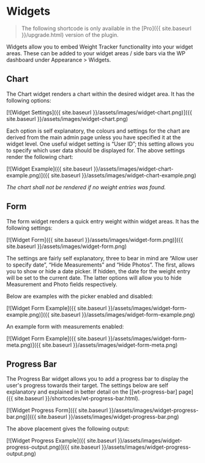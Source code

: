 # Widgets

> The following shortcode is only available in the [Pro]({{ site.baseurl }}/upgrade.html) version of the plugin.

Widgets allow you to embed Weight Tracker functionality into your widget areas. These can be added to your widget areas / side bars via the WP dashboard under Appearance > Widgets.

## Chart

The Chart widget renders a chart within the desired widget area. It has the following options:

[![Widget Settings]({{ site.baseurl }}/assets/images/widget-chart.png)]({{ site.baseurl }}/assets/images/widget-chart.png)

Each option is self explanatory, the colours and settings for the chart are derived from the main admin page unless you have specified it at the widget level. One useful widget setting is “User ID”; this setting allows you to specify which user data should be displayed for. The above settings render the following chart:

[![Widget Example]({{ site.baseurl }}/assets/images/widget-chart-example.png)]({{ site.baseurl }}/assets/images/widget-chart-example.png)

*The chart shall not be rendered if no weight entries was found.*

## Form

The form widget renders a quick entry weight within widget areas. It has the following settings:

[![Widget Form]({{ site.baseurl }}/assets/images/widget-form.png)]({{ site.baseurl }}/assets/images/widget-form.png)

The settings are fairly self explanatory, three to bear in mind are “Allow user to specify date”, “Hide Measurements” and “Hide Photos”. The first, allows you to show or hide a date picker. If hidden, the date for the weight entry will be set to the current date. The latter options will allow you to hide Measurement and Photo fields respectively.

Below are examples with the picker enabled and disabled:

[![Widget Form Example]({{ site.baseurl }}/assets/images/widget-form-example.png)]({{ site.baseurl }}/assets/images/widget-form-example.png)

An example form with measurements enabled:

[![Widget Form Example]({{ site.baseurl }}/assets/images/widget-form-meta.png)]({{ site.baseurl }}/assets/images/widget-form-meta.png)

## Progress Bar

The Progress Bar widget allows you to add a progress bar to display the user's progress towards their target. The settings below are self explanatory and explained in better detail on the [[wt-progress-bar] page]({{ site.baseurl }}/shortcodes/wt-progress-bar.html).

[![Widget Progress Form]({{ site.baseurl }}/assets/images/widget-progress-bar.png)]({{ site.baseurl }}/assets/images/widget-progress-bar.png)

The above placement gives the following output:

[![Widget Progress Example]({{ site.baseurl }}/assets/images/widget-progress-output.png)]({{ site.baseurl }}/assets/images/widget-progress-output.png)